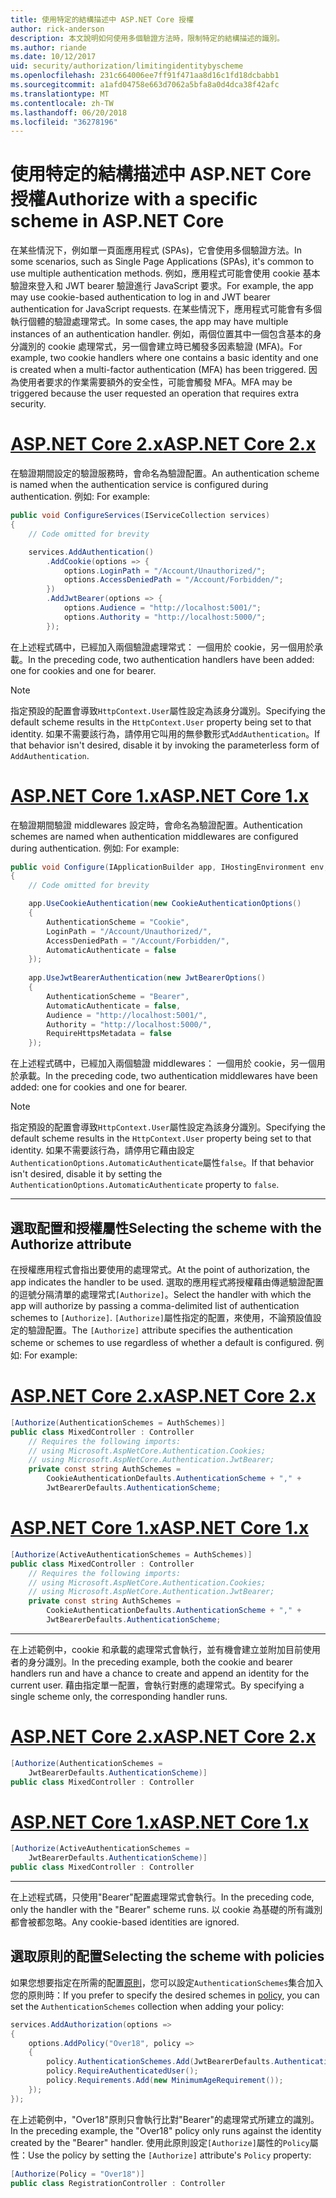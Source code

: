 ```yaml
---
title: 使用特定的結構描述中 ASP.NET Core 授權
author: rick-anderson
description: 本文說明如何使用多個驗證方法時，限制特定的結構描述的識別。
ms.author: riande
ms.date: 10/12/2017
uid: security/authorization/limitingidentitybyscheme
ms.openlocfilehash: 231c664006ee7ff91f471aa8d16c1fd18dcbabb1
ms.sourcegitcommit: a1afd04758e663d7062a5bfa8a0d4dca38f42afc
ms.translationtype: MT
ms.contentlocale: zh-TW
ms.lasthandoff: 06/20/2018
ms.locfileid: "36278196"
---
```

# <a name="authorize-with-a-specific-scheme-in-aspnet-core"></a><span data-ttu-id="a06a8-103">使用特定的結構描述中 ASP.NET Core 授權</span><span class="sxs-lookup"><span data-stu-id="a06a8-103">Authorize with a specific scheme in ASP.NET Core</span></span>

<span data-ttu-id="a06a8-104">在某些情況下，例如單一頁面應用程式 (SPAs)，它會使用多個驗證方法。</span><span class="sxs-lookup"><span data-stu-id="a06a8-104">In some scenarios, such as Single Page Applications (SPAs), it's common to use multiple authentication methods.</span></span> <span data-ttu-id="a06a8-105">例如，應用程式可能會使用 cookie 基本驗證來登入和 JWT bearer 驗證進行 JavaScript 要求。</span><span class="sxs-lookup"><span data-stu-id="a06a8-105">For example, the app may use cookie-based authentication to log in and JWT bearer authentication for JavaScript requests.</span></span> <span data-ttu-id="a06a8-106">在某些情況下，應用程式可能會有多個執行個體的驗證處理常式。</span><span class="sxs-lookup"><span data-stu-id="a06a8-106">In some cases, the app may have multiple instances of an authentication handler.</span></span> <span data-ttu-id="a06a8-107">例如，兩個位置其中一個包含基本的身分識別的 cookie 處理常式，另一個會建立時已觸發多因素驗證 (MFA)。</span><span class="sxs-lookup"><span data-stu-id="a06a8-107">For example, two cookie handlers where one contains a basic identity and one is created when a multi-factor authentication (MFA) has been triggered.</span></span> <span data-ttu-id="a06a8-108">因為使用者要求的作業需要額外的安全性，可能會觸發 MFA。</span><span class="sxs-lookup"><span data-stu-id="a06a8-108">MFA may be triggered because the user requested an operation that requires extra security.</span></span>

# <a name="aspnet-core-2xtabaspnetcore2x"></a>[<span data-ttu-id="a06a8-109">ASP.NET Core 2.x</span><span class="sxs-lookup"><span data-stu-id="a06a8-109">ASP.NET Core 2.x</span></span>](#tab/aspnetcore2x)

<span data-ttu-id="a06a8-110">在驗證期間設定的驗證服務時，會命名為驗證配置。</span><span class="sxs-lookup"><span data-stu-id="a06a8-110">An authentication scheme is named when the authentication service is configured during authentication.</span></span> <span data-ttu-id="a06a8-111">例如: </span><span class="sxs-lookup"><span data-stu-id="a06a8-111">For example:</span></span>

```csharp
public void ConfigureServices(IServiceCollection services)
{
    // Code omitted for brevity

    services.AddAuthentication()
        .AddCookie(options => {
            options.LoginPath = "/Account/Unauthorized/";
            options.AccessDeniedPath = "/Account/Forbidden/";
        })
        .AddJwtBearer(options => {
            options.Audience = "http://localhost:5001/";
            options.Authority = "http://localhost:5000/";
        });
```

<span data-ttu-id="a06a8-112">在上述程式碼中，已經加入兩個驗證處理常式： 一個用於 cookie，另一個用於承載。</span><span class="sxs-lookup"><span data-stu-id="a06a8-112">In the preceding code, two authentication handlers have been added: one for cookies and one for bearer.</span></span>

>[!NOTE]
><span data-ttu-id="a06a8-113">指定預設的配置會導致`HttpContext.User`屬性設定為該身分識別。</span><span class="sxs-lookup"><span data-stu-id="a06a8-113">Specifying the default scheme results in the `HttpContext.User` property being set to that identity.</span></span> <span data-ttu-id="a06a8-114">如果不需要該行為，請停用它叫用的無參數形式`AddAuthentication`。</span><span class="sxs-lookup"><span data-stu-id="a06a8-114">If that behavior isn't desired, disable it by invoking the parameterless form of `AddAuthentication`.</span></span>

# <a name="aspnet-core-1xtabaspnetcore1x"></a>[<span data-ttu-id="a06a8-115">ASP.NET Core 1.x</span><span class="sxs-lookup"><span data-stu-id="a06a8-115">ASP.NET Core 1.x</span></span>](#tab/aspnetcore1x)

<span data-ttu-id="a06a8-116">在驗證期間驗證 middlewares 設定時，會命名為驗證配置。</span><span class="sxs-lookup"><span data-stu-id="a06a8-116">Authentication schemes are named when authentication middlewares are configured during authentication.</span></span> <span data-ttu-id="a06a8-117">例如: </span><span class="sxs-lookup"><span data-stu-id="a06a8-117">For example:</span></span>

```csharp
public void Configure(IApplicationBuilder app, IHostingEnvironment env, ILoggerFactory loggerFactory)
{
    // Code omitted for brevity

    app.UseCookieAuthentication(new CookieAuthenticationOptions()
    {
        AuthenticationScheme = "Cookie",
        LoginPath = "/Account/Unauthorized/",
        AccessDeniedPath = "/Account/Forbidden/",
        AutomaticAuthenticate = false
    });
    
    app.UseJwtBearerAuthentication(new JwtBearerOptions()
    {
        AuthenticationScheme = "Bearer",
        AutomaticAuthenticate = false,
        Audience = "http://localhost:5001/",
        Authority = "http://localhost:5000/",
        RequireHttpsMetadata = false
    });
```

<span data-ttu-id="a06a8-118">在上述程式碼中，已經加入兩個驗證 middlewares： 一個用於 cookie，另一個用於承載。</span><span class="sxs-lookup"><span data-stu-id="a06a8-118">In the preceding code, two authentication middlewares have been added: one for cookies and one for bearer.</span></span>

>[!NOTE]
><span data-ttu-id="a06a8-119">指定預設的配置會導致`HttpContext.User`屬性設定為該身分識別。</span><span class="sxs-lookup"><span data-stu-id="a06a8-119">Specifying the default scheme results in the `HttpContext.User` property being set to that identity.</span></span> <span data-ttu-id="a06a8-120">如果不需要該行為，請停用它藉由設定`AuthenticationOptions.AutomaticAuthenticate`屬性`false`。</span><span class="sxs-lookup"><span data-stu-id="a06a8-120">If that behavior isn't desired, disable it by setting the `AuthenticationOptions.AutomaticAuthenticate` property to `false`.</span></span>

---

## <a name="selecting-the-scheme-with-the-authorize-attribute"></a><span data-ttu-id="a06a8-121">選取配置和授權屬性</span><span class="sxs-lookup"><span data-stu-id="a06a8-121">Selecting the scheme with the Authorize attribute</span></span>

<span data-ttu-id="a06a8-122">在授權應用程式會指出要使用的處理常式。</span><span class="sxs-lookup"><span data-stu-id="a06a8-122">At the point of authorization, the app indicates the handler to be used.</span></span> <span data-ttu-id="a06a8-123">選取的應用程式將授權藉由傳遞驗證配置的逗號分隔清單的處理常式`[Authorize]`。</span><span class="sxs-lookup"><span data-stu-id="a06a8-123">Select the handler with which the app will authorize by passing a comma-delimited list of authentication schemes to `[Authorize]`.</span></span> <span data-ttu-id="a06a8-124">`[Authorize]`屬性指定的配置，來使用，不論預設值設定的驗證配置。</span><span class="sxs-lookup"><span data-stu-id="a06a8-124">The `[Authorize]` attribute specifies the authentication scheme or schemes to use regardless of whether a default is configured.</span></span> <span data-ttu-id="a06a8-125">例如: </span><span class="sxs-lookup"><span data-stu-id="a06a8-125">For example:</span></span>

# <a name="aspnet-core-2xtabaspnetcore2x"></a>[<span data-ttu-id="a06a8-126">ASP.NET Core 2.x</span><span class="sxs-lookup"><span data-stu-id="a06a8-126">ASP.NET Core 2.x</span></span>](#tab/aspnetcore2x)

```csharp
[Authorize(AuthenticationSchemes = AuthSchemes)]
public class MixedController : Controller
    // Requires the following imports:
    // using Microsoft.AspNetCore.Authentication.Cookies;
    // using Microsoft.AspNetCore.Authentication.JwtBearer;
    private const string AuthSchemes =
        CookieAuthenticationDefaults.AuthenticationScheme + "," +
        JwtBearerDefaults.AuthenticationScheme;
```

# <a name="aspnet-core-1xtabaspnetcore1x"></a>[<span data-ttu-id="a06a8-127">ASP.NET Core 1.x</span><span class="sxs-lookup"><span data-stu-id="a06a8-127">ASP.NET Core 1.x</span></span>](#tab/aspnetcore1x)

```csharp
[Authorize(ActiveAuthenticationSchemes = AuthSchemes)]
public class MixedController : Controller
    // Requires the following imports:
    // using Microsoft.AspNetCore.Authentication.Cookies;
    // using Microsoft.AspNetCore.Authentication.JwtBearer;
    private const string AuthSchemes =
        CookieAuthenticationDefaults.AuthenticationScheme + "," +
        JwtBearerDefaults.AuthenticationScheme;
```

---

<span data-ttu-id="a06a8-128">在上述範例中，cookie 和承載的處理常式會執行，並有機會建立並附加目前使用者的身分識別。</span><span class="sxs-lookup"><span data-stu-id="a06a8-128">In the preceding example, both the cookie and bearer handlers run and have a chance to create and append an identity for the current user.</span></span> <span data-ttu-id="a06a8-129">藉由指定單一配置，會執行對應的處理常式。</span><span class="sxs-lookup"><span data-stu-id="a06a8-129">By specifying a single scheme only, the corresponding handler runs.</span></span>

# <a name="aspnet-core-2xtabaspnetcore2x"></a>[<span data-ttu-id="a06a8-130">ASP.NET Core 2.x</span><span class="sxs-lookup"><span data-stu-id="a06a8-130">ASP.NET Core 2.x</span></span>](#tab/aspnetcore2x)

```csharp
[Authorize(AuthenticationSchemes = 
    JwtBearerDefaults.AuthenticationScheme)]
public class MixedController : Controller
```

# <a name="aspnet-core-1xtabaspnetcore1x"></a>[<span data-ttu-id="a06a8-131">ASP.NET Core 1.x</span><span class="sxs-lookup"><span data-stu-id="a06a8-131">ASP.NET Core 1.x</span></span>](#tab/aspnetcore1x)

```csharp
[Authorize(ActiveAuthenticationSchemes = 
    JwtBearerDefaults.AuthenticationScheme)]
public class MixedController : Controller
```

---

<span data-ttu-id="a06a8-132">在上述程式碼，只使用"Bearer"配置處理常式會執行。</span><span class="sxs-lookup"><span data-stu-id="a06a8-132">In the preceding code, only the handler with the "Bearer" scheme runs.</span></span> <span data-ttu-id="a06a8-133">以 cookie 為基礎的所有識別都會被都忽略。</span><span class="sxs-lookup"><span data-stu-id="a06a8-133">Any cookie-based identities are ignored.</span></span>

## <a name="selecting-the-scheme-with-policies"></a><span data-ttu-id="a06a8-134">選取原則的配置</span><span class="sxs-lookup"><span data-stu-id="a06a8-134">Selecting the scheme with policies</span></span>

<span data-ttu-id="a06a8-135">如果您想要指定在所需的配置[原則](xref:security/authorization/policies)，您可以設定`AuthenticationSchemes`集合加入您的原則時：</span><span class="sxs-lookup"><span data-stu-id="a06a8-135">If you prefer to specify the desired schemes in [policy](xref:security/authorization/policies), you can set the `AuthenticationSchemes` collection when adding your policy:</span></span>

```csharp
services.AddAuthorization(options =>
{
    options.AddPolicy("Over18", policy =>
    {
        policy.AuthenticationSchemes.Add(JwtBearerDefaults.AuthenticationScheme);
        policy.RequireAuthenticatedUser();
        policy.Requirements.Add(new MinimumAgeRequirement());
    });
});
```

<span data-ttu-id="a06a8-136">在上述範例中，"Over18"原則只會執行比對"Bearer"的處理常式所建立的識別。</span><span class="sxs-lookup"><span data-stu-id="a06a8-136">In the preceding example, the "Over18" policy only runs against the identity created by the "Bearer" handler.</span></span> <span data-ttu-id="a06a8-137">使用此原則設定`[Authorize]`屬性的`Policy`屬性：</span><span class="sxs-lookup"><span data-stu-id="a06a8-137">Use the policy by setting the `[Authorize]` attribute's `Policy` property:</span></span>

```csharp
[Authorize(Policy = "Over18")]
public class RegistrationController : Controller
```

